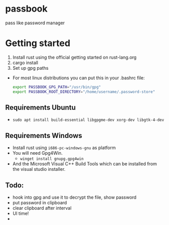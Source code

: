 # passbook

pass like password manager

# Getting started

1. Install rust using the official getting started on rust-lang.org
2. cargo install
3. Set up gpg paths

- For most linux distributions you can put this in your .bashrc file:
  ```bash
  export PASSBOOK_GPG_PATH="/usr/bin/gpg"
  export PASSBOOK_ROOT_DIRECTORY="/home/username/.password-store"
  ```

## Requirements Ubuntu

- `sudo apt install build-essential libgpgme-dev xorg-dev libgtk-4-dev`

## Requirements Windows

- Install rust using `i686-pc-windows-gnu` as platform
- You will need Gpg4Win.
  - `winget install gnupg.gpg4win`
- And the Microsoft Visual C++ Build Tools which can be installed from the visual studio installer.

## Todo:

- hook into gpg and use it to decrypt the file, show password
- put password in clipboard
- clear clipboard after interval
- UI time!
-
